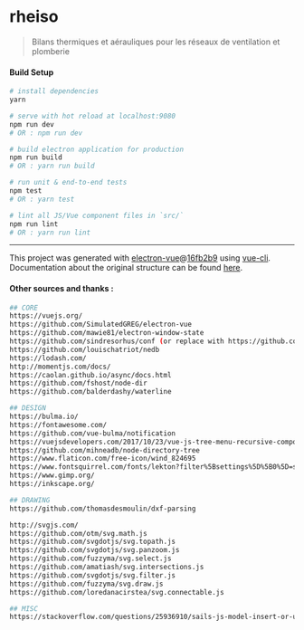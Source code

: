 # rheiso

> Bilans thermiques et aérauliques pour les réseaux de ventilation et plomberie

#### Build Setup

``` bash
# install dependencies
yarn

# serve with hot reload at localhost:9080
npm run dev
# OR : npm run dev

# build electron application for production
npm run build
# OR : yarn run build

# run unit & end-to-end tests
npm test
# OR : yarn test

# lint all JS/Vue component files in `src/`
npm run lint
# OR : yarn run lint

```

---

This project was generated with [electron-vue](https://github.com/SimulatedGREG/electron-vue)@[16fb2b9](https://github.com/SimulatedGREG/electron-vue/tree/16fb2b963f17318cd9ff17d2adfd1945bd7107a0) using [vue-cli](https://github.com/vuejs/vue-cli). Documentation about the original structure can be found [here](https://simulatedgreg.gitbooks.io/electron-vue/content/index.html).

#### Other sources and thanks :
``` bash
## CORE
https://vuejs.org/
https://github.com/SimulatedGREG/electron-vue
https://github.com/mawie81/electron-window-state
https://github.com/sindresorhus/conf (or replace with https://github.com/sindresorhus/electron-store ?)
https://github.com/louischatriot/nedb
https://lodash.com/
http://momentjs.com/docs/
https://caolan.github.io/async/docs.html
https://github.com/fshost/node-dir
https://github.com/balderdashy/waterline

## DESIGN
https://bulma.io/
https://fontawesome.com/
https://github.com/vue-bulma/notification
https://vuejsdevelopers.com/2017/10/23/vue-js-tree-menu-recursive-components/
https://github.com/mihneadb/node-directory-tree
https://www.flaticon.com/free-icon/wind_824695
https://www.fontsquirrel.com/fonts/lekton?filter%5Bsettings%5D%5B0%5D=show_more_tags&filter%5Btags%5D%5B0%5D=programming&q%5Bterm%5D=&q%5Bsearch_check%5D=Y
https://www.gimp.org/
https://inkscape.org/

## DRAWING
https://github.com/thomasdesmoulin/dxf-parsing

http://svgjs.com/
https://github.com/otm/svg.math.js
https://github.com/svgdotjs/svg.topath.js
https://github.com/svgdotjs/svg.panzoom.js
https://github.com/fuzzyma/svg.select.js
https://github.com/amatiash/svg.intersections.js
https://github.com/svgdotjs/svg.filter.js
https://github.com/fuzzyma/svg.draw.js
https://github.com/loredanacirstea/svg.connectable.js

## MISC
https://stackoverflow.com/questions/25936910/sails-js-model-insert-or-update-records
```

